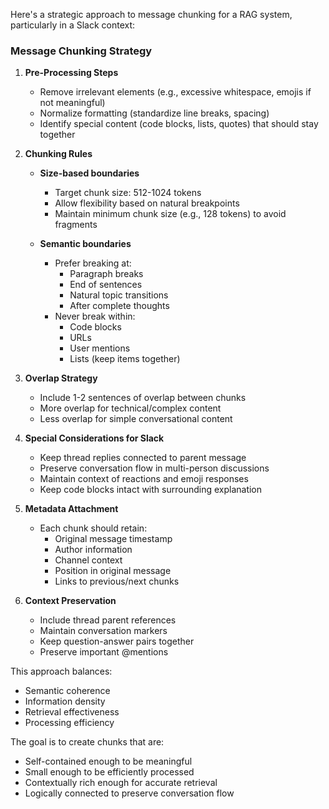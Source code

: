 Here's a strategic approach to message chunking for a RAG system, particularly in a Slack context:

### Message Chunking Strategy

1. **Pre-Processing Steps**
   - Remove irrelevant elements (e.g., excessive whitespace, emojis if not meaningful)
   - Normalize formatting (standardize line breaks, spacing)
   - Identify special content (code blocks, lists, quotes) that should stay together

2. **Chunking Rules**
   - **Size-based boundaries**
     - Target chunk size: 512-1024 tokens
     - Allow flexibility based on natural breakpoints
     - Maintain minimum chunk size (e.g., 128 tokens) to avoid fragments

   - **Semantic boundaries**
     - Prefer breaking at:
       - Paragraph breaks
       - End of sentences
       - Natural topic transitions
       - After complete thoughts
     - Never break within:
       - Code blocks
       - URLs
       - User mentions
       - Lists (keep items together)

3. **Overlap Strategy**
   - Include 1-2 sentences of overlap between chunks
   - More overlap for technical/complex content
   - Less overlap for simple conversational content

4. **Special Considerations for Slack**
   - Keep thread replies connected to parent message
   - Preserve conversation flow in multi-person discussions
   - Maintain context of reactions and emoji responses
   - Keep code blocks intact with surrounding explanation

5. **Metadata Attachment**
   - Each chunk should retain:
     - Original message timestamp
     - Author information
     - Channel context
     - Position in original message
     - Links to previous/next chunks

6. **Context Preservation**
   - Include thread parent references
   - Maintain conversation markers
   - Keep question-answer pairs together
   - Preserve important @mentions

This approach balances:
- Semantic coherence
- Information density
- Retrieval effectiveness
- Processing efficiency

The goal is to create chunks that are:
- Self-contained enough to be meaningful
- Small enough to be efficiently processed
- Contextually rich enough for accurate retrieval
- Logically connected to preserve conversation flow
